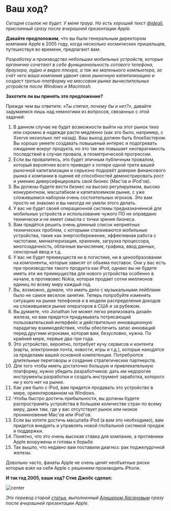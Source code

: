 # Ваш ход?

*Сегодня ссылок не будет. У меня траур. Но есть хороший текст [@ideali](http://ideali.ru), присланный сразу после вчерашней презентации Apple.*

**Давайте предположим**, что вы были генеральным директором компании Apple в 2005 году, когда несколько космических пришельцев, путешествуя во времени, предлагают вам:

*Разработку и производство небольших мобильных устройств, которые органично сочетают в себе функциональность сотового телефона, браузера, аудио и видео плеера, а так же маленького компьютера, за счёт чего ваша компания удвоит свою рыночную капитализацию и создаст третью платформу на массовом рынке вычислительных устройств после Windows и Macintosh.*

**Захотите ли вы принять это предложение?**

Прежде чем вы ответите: *«Ты спятил, почему бы и нет?»*, давайте задумаемся лишь над немногими из вопросов, связанных с этой задачей:

1. В данном случае не будет возможности выйти на этот рынок тихо или скромно в надежде расти медленно (как это было, например, с Xserve несколько лет назад). Ваш выход должен быть блокбастером. Вы хорошо умеете создавать повышеный интерес и подогревать ожидание вокруг продукта, но это так же повышает неотвратимость последствий в случае провала, в геометрической прогрессии.
2. Если вы провалитесь, это будет эпичным публичным провалом, который вероятнее всего приведет к потере одной трети вашей рыночной капитализации и серьезно подорвёт доверие финансового рынка к компании в оценке её способностей демонстрировать рост и умению диверсифицировать свой бизнес (Mac'ов и iPod'ов).
3. Вы должны будете вести бизнес на высоко регулируемом, высоко конкурентном, масштабном и капиталоемком рынке, с уже сложившемся набором очень состоятельных игроков. Это вам просто не знакомо и вы никогда не умели этого делать.
4. У вас не будет своей операционной системы предназначенной для мобильных устройств и использование чужого ПО не оправдано технически и не имеет смысла с точки зрения бизнеса.
5. Вам придётся решить очень длинный список неприятных технических проблем, с которыми сталкиваются мобильные устройства, такие как энергосбережение, эффективная работа с частотами, миниатюризация, хранение, загрузка процессора, многозадачность, облачные вычисления,  графика, ввод данных, сенсорный ввод и т.д.
6. У вас не будет преимуществ ни в логистике, ни в ценообразовании на компоненты, которые зависят от объема поставок. Они у вас есть при производстве такого продукта как iPod, однако вы не будете иметь эти же преимущества для нового устройства особенно в начале, в противовес Nokia, которая продает сотни миллионов единиц по всему миру каждый год.
7. Вы, возможно, думали, что иметь дело с музыкальными лейблами было не самое веселое занятие. Теперь попробуйте изменить ситуацию на рынке телефонов и в модели распределения доходов на сложившемся рынке операторов в США и за рубежом.
8. Вы думаете, что Jonathan Ive может легко реализовать дизайн железа, но вам придется придумывать потрясающий пользовательский интерфейс и действительно инновационную парадигму взаимодействия, чтобы обеспечить запас инноваций перед другими игроками, которая вам, безусловно, нужна. По крайней мере, первые два-три года.
9. Это устройство, вероятно, потребует кучу сервисов и контента (карты, электронная почта, новости, игры и т.д.), которые находятся за пределами вашей основной компетенции. Потребуются длительные переговоры и создание стратегических партнерств.
10. Для того чтобы иметь достаточно большую и привлекательную платформу, нужно убедить разработчиков: дать им недорогие инструменты разработки и создать инструмент заработка, которого ни у кого нет на рынке.
11. Как уже было с iPod, вам придется продавать это устройство в мире, ориентированном на Windows.
12. Чтобы быстро достичь прибыльности, вы должны будете распространять устройства в большем количестве стран по всему миру, даже там, где у вас отсутствует рынок или низкое проникновение Mac'ов или iPod'ов.  
13. Если вы хотите достичь масштаба iPod (а вам это необходимо), вам придется внедрять и управлять новой глобальной системой продаж и поддержки.
14. Понятно, что это очень высокая ставка для компании, а противники Apple вооружены и готовы к борьбе.
15. Так вышло, что недавно вам поставили диагноз: рак поджелудочной железы.

Довольно часто, фанаты Apple не очень ценят необъятные риски которые взял на себя Apple с решением производить iPhone.

**И так год 2005, ваши ход? Стив Джобс сделал:**

![center](http://aboutiphone4g.info/wp-content/uploads/2011/01/Iphone-2G.jpg)

*Это перевод старой [статьи](http://counternotions.com/2008/07/16/bet-iphone/), выполненный [Алишером Хасановым](http://ideali.ru) сразу после вчерашней презентации Apple.*
